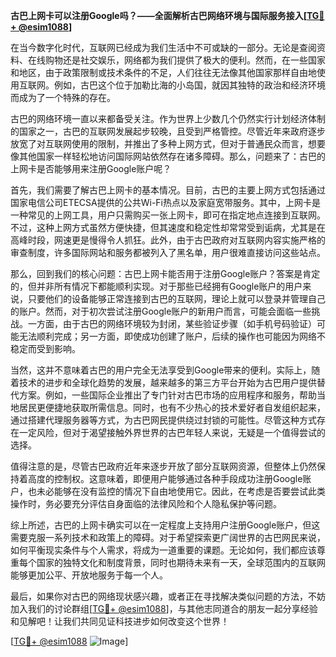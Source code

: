 **古巴上网卡可以注册Google吗？——全面解析古巴网络环境与国际服务接入[[TG💪+ @esim1088](https://t.me/s/esim1088)]**

在当今数字化时代，互联网已经成为我们生活中不可或缺的一部分。无论是查阅资料、在线购物还是社交娱乐，网络都为我们提供了极大的便利。然而，在一些国家和地区，由于政策限制或技术条件的不足，人们往往无法像其他国家那样自由地使用互联网。例如，古巴这个位于加勒比海的小岛国，就因其独特的政治和经济环境而成为了一个特殊的存在。

古巴的网络环境一直以来都备受关注。作为世界上少数几个仍然实行计划经济体制的国家之一，古巴的互联网发展起步较晚，且受到严格管控。尽管近年来政府逐步放宽了对互联网使用的限制，并推出了多种上网方式，但对于普通民众而言，想要像其他国家一样轻松地访问国际网站依然存在诸多障碍。那么，问题来了：古巴的上网卡是否能够用来注册Google账户呢？

首先，我们需要了解古巴上网卡的基本情况。目前，古巴的主要上网方式包括通过国家电信公司ETECSA提供的公共Wi-Fi热点以及家庭宽带服务。其中，上网卡是一种常见的上网工具，用户只需购买一张上网卡，即可在指定地点连接到互联网。不过，这种上网方式虽然方便快捷，但其速度和稳定性却常常受到诟病，尤其是在高峰时段，网速更是慢得令人抓狂。此外，由于古巴政府对互联网内容实施严格的审查制度，许多国际网站和服务都被列入了黑名单，用户很难直接访问这些站点。

那么，回到我们的核心问题：古巴上网卡能否用于注册Google账户？答案是肯定的，但并非所有情况下都能顺利实现。对于那些已经拥有Google账户的用户来说，只要他们的设备能够正常连接到古巴的互联网，理论上就可以登录并管理自己的账户。然而，对于初次尝试注册Google账户的新用户而言，可能会面临一些挑战。一方面，由于古巴的网络环境较为封闭，某些验证步骤（如手机号码验证）可能无法顺利完成；另一方面，即使成功创建了账户，后续的操作也可能因为网络不稳定而受到影响。

当然，这并不意味着古巴的用户完全无法享受到Google带来的便利。实际上，随着技术的进步和全球化趋势的发展，越来越多的第三方平台开始为古巴用户提供替代方案。例如，一些国际企业推出了专门针对古巴市场的应用程序和服务，帮助当地居民更便捷地获取所需信息。同时，也有不少热心的技术爱好者自发组织起来，通过搭建代理服务器等方式，为古巴网民提供绕过封锁的可能性。尽管这种方式存在一定风险，但对于渴望接触外界世界的古巴年轻人来说，无疑是一个值得尝试的选择。

值得注意的是，尽管古巴政府近年来逐步开放了部分互联网资源，但整体上仍然保持着高度的控制权。这意味着，即便用户能够通过各种手段成功注册Google账户，也未必能够在没有监控的情况下自由地使用它。因此，在考虑是否要尝试此类操作时，务必要充分评估自身面临的法律风险和个人隐私保护等问题。

综上所述，古巴的上网卡确实可以在一定程度上支持用户注册Google账户，但这需要克服一系列技术和政策上的障碍。对于希望探索更广阔世界的古巴网民来说，如何平衡现实条件与个人需求，将成为一道重要的课题。无论如何，我们都应该尊重每个国家的独特文化和制度背景，同时也期待未来有一天，全球范围内的互联网能够更加公平、开放地服务于每一个人。

最后，如果你对古巴的网络现状感兴趣，或者正在寻找解决类似问题的方法，不妨加入我们的讨论群组[[TG💪+ @esim1088](https://t.me/s/esim1088)]，与其他志同道合的朋友一起分享经验和见解吧！让我们共同见证科技进步如何改变这个世界！

[[TG💪+ @esim1088](https://t.me/s/esim1088) ![Image](https://i.postimg.cc/4NQfJmqS/Snipaste-2025-05-13-00-14-12.png)]